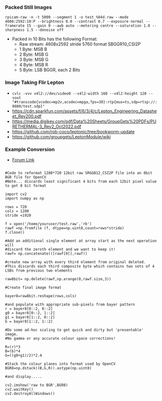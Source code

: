 ### Packed Still Images

```
rpicam-raw -n -t 5000 --segment 1 -o test_%04d.raw --mode 4608:2592:10:P --brightness 0.0 --contrast 0.7 --exposure normal --framerate 15 --gain 0 --awb auto --metering centre --saturation 1.0 --sharpness 1.5 --denoise off
```
- Packed in 10 Bits has the following Format:
  - Raw stream: 4608x2592 stride 5760 format SBGGR10_CSI2P
  - 1 Byte: MSB B
  - 2 Byte: MSB G 
  - 3 Byte: MSB G 
  - 4 Byte: MSB R
  - 5 Byte: LSB BGGR, each 2 Bits

### Image Taking Flir Lepton
- `cvlc -vvv v4l2://dev/video0 --v4l2-width 160 --v4l2-height 120 --sout "#transcode{vcodec=mp2v,acodec=mpga,fps=30}:rtp{mux=ts,sdp=rtsp://:8080/test.sdp}"`
- https://cdn.sparkfun.com/assets/f/6/3/4/c/Lepton_Engineering_Datasheet_Rev200.pdf
- https://media.digikey.com/pdf/Data%20Sheets/GroupGets%20PDFs/PURETHERMAL-3_Rev2_Oct2022.pdf
- https://github.com/rob-coco/leptonic/tree/bookworm-update
- https://github.com/groupgets/LeptonModule/wiki

### Example Conversion
- [Forum Link](https://forums.raspberrypi.com/viewtopic.php?t=345908)

```

#Code to reformat 1280*720 12bit raw SRGGB12_CSI2P file into an 8bit BGR file for OpenCV
#Note... discards least significant 4 bits from each 12bit pixel value to get 8 bit format

import cv2
import numpy as np

rows = 720
cols = 1280
stride =1920
            
f = open('/home/youruser/test.raw','rb')
rawf =np.fromfile (f, dtype=np.uint8,count=rows*stride)
f.close()

#Add an additional single element at array start as the next operation will
#discard the zeroth element and we want to keep it!
rawf= np.concatenate(([rawf[0]],rawf))

#create new array with every third element from original deleted.
#This discards each third composite byte which contains two sets of 4 LSBs from previous two elements

raw8bit= np.delete(rawf,np.arange(0,rawf.size,3))

#Create final image format

bayer8=raw8bit.reshape(rows,cols)

#and populate with appropriate sub-pixels from bayer pattern
r = bayer8[0::2, 0::2]
g0 = bayer8[0::2, 1::2]
g1 = bayer8[1::2, 0::2]
b = bayer8[1::2, 1::2]

#Do some ad-hoc scaling to get quick and dirty but 'presentable' image.
#No gamma or any accurate colour space corrections!

R=(r)*3
B=(b)*4
G=((g0+g1)/2)*2.4

#Stack the colour planes into format used by OpenCV
BGR8=np.dstack((B,G,R)).astype(np.uint8)

#and display.....

cv2.imshow('raw to BGR',BGR8)
cv2.waitKey()
cv2.destroyAllWindows()
```
